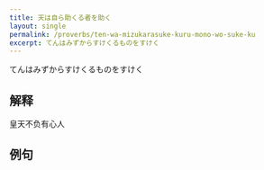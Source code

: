 ```yaml
---
title: 天は自ら助くる者を助く
layout: single
permalink: /proverbs/ten-wa-mizukarasuke-kuru-mono-wo-suke-ku
excerpt: てんはみずからすけくるものをすけく
---
```


てんはみずからすけくるものをすけく

## 解释

皇天不负有心人

## 例句

